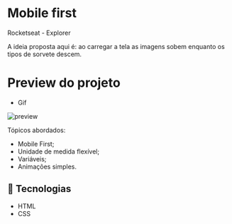 # Mobile first

Rocketseat - Explorer

A ideia proposta aqui é: ao carregar a tela as imagens sobem enquanto os tipos de sorvete descem. 

# Preview do projeto
- Gif 

![preview](./.github/preview.gif)

Tópicos abordados:

- Mobile First;
- Unidade de medida flexível;
- Variáveis;
- Animações simples.

## 🔧 Tecnologias

- HTML
- CSS
